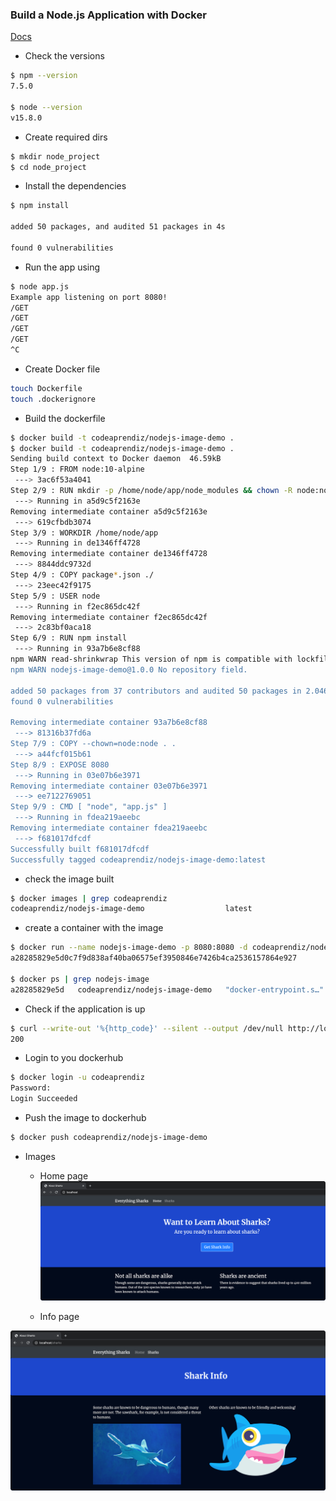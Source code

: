 
### Build a Node.js Application with Docker

[Docs](https://www.digitalocean.com/community/tutorials/how-to-build-a-node-js-application-with-docker)

- Check the versions

```bash
$ npm --version
7.5.0

$ node --version
v15.8.0
```


- Create required dirs

```bash
$ mkdir node_project
$ cd node_project
```

- Install the dependencies

```bash
$ npm install                        

added 50 packages, and audited 51 packages in 4s

found 0 vulnerabilities
```


- Run the app using

```bash
$ node app.js
Example app listening on port 8080!
/GET
/GET
/GET
/GET
^C
```


- Create Docker file

```bash
touch Dockerfile
touch .dockerignore
```

- Build the dockerfile

```bash
$ docker build -t codeaprendiz/nodejs-image-demo .
$ docker build -t codeaprendiz/nodejs-image-demo .
Sending build context to Docker daemon  46.59kB
Step 1/9 : FROM node:10-alpine
 ---> 3ac6f53a4041
Step 2/9 : RUN mkdir -p /home/node/app/node_modules && chown -R node:node /home/node/app
 ---> Running in a5d9c5f2163e
Removing intermediate container a5d9c5f2163e
 ---> 619cfbdb3074
Step 3/9 : WORKDIR /home/node/app
 ---> Running in de1346ff4728
Removing intermediate container de1346ff4728
 ---> 8844ddc9732d
Step 4/9 : COPY package*.json ./
 ---> 23eec42f9175
Step 5/9 : USER node
 ---> Running in f2ec865dc42f
Removing intermediate container f2ec865dc42f
 ---> 2c83bf0aca18
Step 6/9 : RUN npm install
 ---> Running in 93a7b6e8cf88
npm WARN read-shrinkwrap This version of npm is compatible with lockfileVersion@1, but package-lock.json was generated for lockfileVersion@2. I'll try to do my best with it!
npm WARN nodejs-image-demo@1.0.0 No repository field.

added 50 packages from 37 contributors and audited 50 packages in 2.046s
found 0 vulnerabilities

Removing intermediate container 93a7b6e8cf88
 ---> 81316b37fd6a
Step 7/9 : COPY --chown=node:node . .
 ---> a44fcf015b61
Step 8/9 : EXPOSE 8080
 ---> Running in 03e07b6e3971
Removing intermediate container 03e07b6e3971
 ---> ee7122769051
Step 9/9 : CMD [ "node", "app.js" ]
 ---> Running in fdea219aeebc
Removing intermediate container fdea219aeebc
 ---> f681017dfcdf
Successfully built f681017dfcdf
Successfully tagged codeaprendiz/nodejs-image-demo:latest
```

- check the image built

```bash
$ docker images | grep codeaprendiz
codeaprendiz/nodejs-image-demo                  latest                                                  f681017dfcdf   2 minutes ago   85.9MB
```

- create a container with the image

```bash
$ docker run --name nodejs-image-demo -p 8080:8080 -d codeaprendiz/nodejs-image-demo
a28285829e5d0c7f9d838af40ba06575ef3950846e7426b4ca2536157864e927

$ docker ps | grep nodejs-image
a28285829e5d   codeaprendiz/nodejs-image-demo   "docker-entrypoint.s…"   31 seconds ago   Up 30 seconds   0.0.0.0:80->8080/tcp   nodejs-image-demo
```

- Check if the application is up

```bash
$ curl --write-out '%{http_code}' --silent --output /dev/null http://localhost:80                                                                                              
200
```

- Login to you dockerhub

```bash
$ docker login -u codeaprendiz                                                    
Password: 
Login Succeeded
```

- Push the image to dockerhub

```bash
$ docker push codeaprendiz/nodejs-image-demo                          
```


- Images

  - Home page
![](../../images/coding-tasks/task-001-nodejs-docker-app/home_page.png)

  - Info page

![](../../images/coding-tasks/task-001-nodejs-docker-app/info_page.png)



